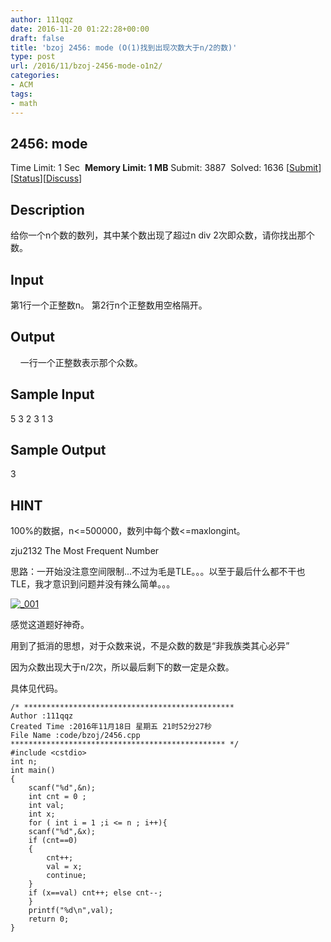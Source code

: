 ```yaml
---
author: 111qqz
date: 2016-11-20 01:22:28+00:00
draft: false
title: 'bzoj 2456: mode (O(1)找到出现次数大于n/2的数)'
type: post
url: /2016/11/bzoj-2456-mode-o1n2/
categories:
- ACM
tags:
- math
---
```





## 2456: mode


Time Limit: 1 Sec  **Memory Limit: 1 MB**
Submit: 3887  Solved: 1636
[[Submit](http://www.lydsy.com/JudgeOnline/submitpage.php?id=2456)][[Status](http://www.lydsy.com/JudgeOnline/problemstatus.php?id=2456)][[Discuss](http://www.lydsy.com/JudgeOnline/bbs.php?id=2456)]


## Description






给你一个n个数的数列，其中某个数出现了超过n div 2次即众数，请你找出那个数。






## Input






第1行一个正整数n。
第2行n个正整数用空格隔开。






## Output






    一行一个正整数表示那个众数。






## Sample Input




5
3 2 3 1 3





## Sample Output




3





## HINT






100%的数据，n<=500000，数列中每个数<=maxlongint。

zju2132 The Most Frequent Number




思路：一开始没注意空间限制...不过为毛是TLE。。。以至于最后什么都不干也TLE，我才意识到问题并没有辣么简单。。。

[![_001](https://111qqz.com/wordpress/wp-content/uploads/2016/11/选区_001-1.png)
](https://111qqz.com/wordpress/wp-content/uploads/2016/11/选区_001-1.png)



感觉这道题好神奇。

用到了抵消的思想，对于众数来说，不是众数的数是“非我族类其心必异”

因为众数出现大于n/2次，所以最后剩下的数一定是众数。

具体见代码。

    
    /* ***********************************************
    Author :111qqz
    Created Time :2016年11月18日 星期五 21时52分27秒
    File Name :code/bzoj/2456.cpp
    ************************************************ */
    #include <cstdio>
    int n;
    int main()
    {
        scanf("%d",&n);
        int cnt = 0 ;
        int val;
        int x;
        for ( int i = 1 ;i <= n ; i++){
    	scanf("%d",&x);
    	if (cnt==0)
    	{
    	    cnt++;
    	    val = x;
    	    continue;
    	}
    	if (x==val) cnt++; else cnt--;
        }
        printf("%d\n",val);
        return 0;
    }
    



